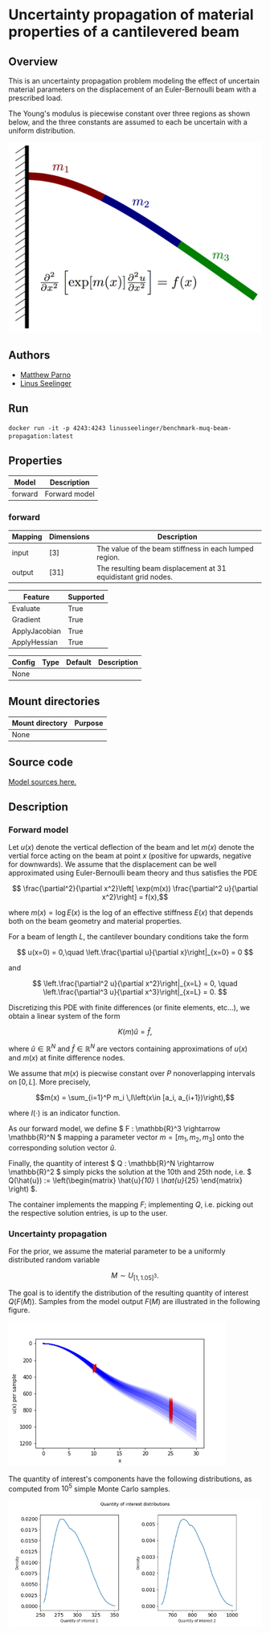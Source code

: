 # Uncertainty propagation of material properties of a cantilevered beam

## Overview
This is an uncertainty propagation problem modeling the effect of uncertain material parameters on the displacement of an Euler-Bernoulli beam with a prescribed load.

The Young's modulus is piecewise constant over three regions as shown below, and the three constants are assumed to each be uncertain with a uniform distribution.

![Cantilevered-beam](https://raw.githubusercontent.com/UM-Bridge/benchmarks/main/benchmarks/muq-beam/BeamDrawing.png "Drawing of cantilevered beam")

## Authors
- [Matthew Parno](mailto:matthew.d.parno@dartmouth.edu)
- [Linus Seelinger](mailto:linus.seelinger@iwr.uni-heidelberg.de)

## Run
```
docker run -it -p 4243:4243 linusseelinger/benchmark-muq-beam-propagation:latest
```

## Properties

Model | Description
---|---
forward | Forward model

### forward
Mapping | Dimensions | Description
---|---|---
input | [3] | The value of the beam stiffness in each lumped region.
output | [31] | The resulting beam displacement at 31 equidistant grid nodes.

Feature | Supported
---|---
Evaluate | True
Gradient | True
ApplyJacobian | True
ApplyHessian | True

Config | Type | Default | Description
---|---|---|---
None | | |

## Mount directories
Mount directory | Purpose
---|---
None |

## Source code

[Model sources here.](https://github.com/UM-Bridge/benchmarks/tree/main/benchmarks/muq-beam-propagation)

## Description

### Forward model

Let $u(x)$ denote the vertical deflection of the beam and let $m(x)$ denote the vertial force acting on the beam at point $x$ (positive for upwards, negative for downwards).  We assume that the displacement can be well approximated using Euler-Bernoulli beam theory and thus satisfies the PDE

$$ \frac{\partial^2}{\partial x^2}\left[ \exp(m(x)) \frac{\partial^2 u}{\partial x^2}\right] = f(x),$$

where $m(x) = \log E(x)$ is the log of an effective stiffness $E(x)$ that depends both on the beam geometry and material properties.

For a beam of length $L$, the cantilever boundary conditions take the form

$$ u(x=0) = 0,\quad \left.\frac{\partial u}{\partial x}\right|_{x=0} = 0 $$

and

$$ \left.\frac{\partial^2 u}{\partial x^2}\right|_{x=L} = 0, \quad  \left.\frac{\partial^3 u}{\partial x^3}\right|_{x=L} = 0. $$

Discretizing this PDE with finite differences (or finite elements, etc...), we obtain a linear system of the form

$$ K(m)\hat{u} = \hat{f},$$

where $\hat{u}\in\mathbb{R}^N$ and $\hat{f}\in\mathbb{R}^N$ are vectors containing approximations of $u(x)$ and $m(x)$ at finite difference nodes.


We assume that $m(x)$ is piecwise constant over $P$ nonoverlapping intervals on $[0,L]$.  More precisely,

$$m(x) = \sum_{i=1}^P m_i \,I\left(x\in [a_i, a_{i+1})\right),$$

where $I(\cdot)$ is an indicator function.

As our forward model, we define $ F : \mathbb{R}^3 \rightarrow \mathbb{R}^N $ mapping a parameter vector $m = [m_1, m_2, m_3]$ onto the corresponding solution vector $\hat{u}$.

Finally, the quantity of interest $ Q : \mathbb{R}^N \rightarrow \mathbb{R}^2 $ simply picks the solution at the 10th and 25th node, i.e. $ Q(\hat{u}) := \left(\begin{matrix} \hat{u}_{10} \\ \hat{u}_{25} \end{matrix} \right) $.

The container implements the mapping $F$; implementing $Q$, i.e. picking out the respective solution entries, is up to the user.

### Uncertainty propagation

For the prior, we assume the material parameter to be a uniformly distributed random variable

$$ M \sim U_{[1, 1.05]^3}. $$

The goal is to identify the distribution of the resulting quantity of interest $Q(F(M))$. Samples from the model output $F(M)$ are illustrated in the following figure.

![model-distribution](https://raw.githubusercontent.com/UM-Bridge/benchmarks/main/benchmarks/muq-beam-propagation/samples.png "Model output distribution")

The quantity of interest's components have the following distributions, as computed from $10^5$ simple Monte Carlo samples.

![qoi-distribution](https://raw.githubusercontent.com/UM-Bridge/benchmarks/main/benchmarks/muq-beam-propagation/qoi_dist.png "Quantity of interest distribution")